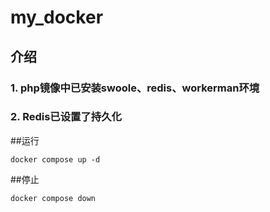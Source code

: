 # my_docker
## 介绍
### 1. php镜像中已安装swoole、redis、workerman环境
### 2. Redis已设置了持久化
##运行
```docker
docker compose up -d
```
##停止
```docker
docker compose down
```

